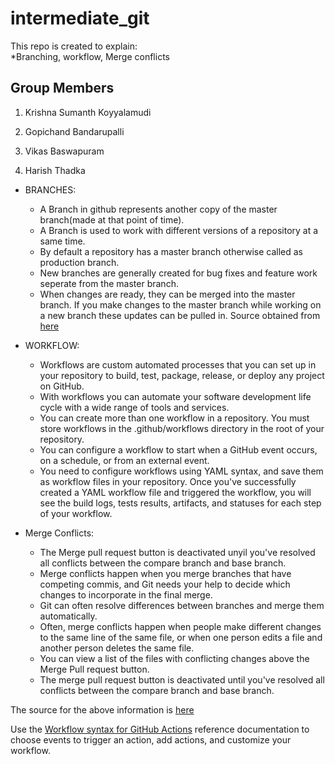 # intermediate_git
This repo is created to explain:  
*Branching, workflow, Merge conflicts

## Group Members

1. Krishna Sumanth Koyyalamudi

2. Gopichand Bandarupalli

3. Vikas Baswapuram

4. Harish Thadka

* BRANCHES:

  * A Branch in github represents another copy of the master branch(made at that point of time).
  * A Branch is used to work with different versions of a repository at a same time.
  * By default a repository has a master branch otherwise called as production branch.
  * New branches are generally created for bug fixes and feature work seperate from the master branch.
  * When changes are ready, they can be merged into the master branch. If you make changes to the master branch while working on a new branch these updates can be pulled in.
  Source obtained from [here](https://www.w3schools.com/whatis/whatis_github.asp)
   
 * WORKFLOW:
  
    * Workflows are custom automated processes that you can set up in your repository to build, test, package, release, or deploy any project on GitHub.
    * With workflows you can automate your software development life cycle with a wide range of tools and services. 
    * You can create more than one workflow in a repository. You must store workflows in the .github/workflows directory in the root of your repository.
    * You can configure a workflow to start when a GitHub event occurs, on a schedule, or from an external event.
    * You need to configure workflows using YAML syntax, and save them as workflow files in your repository. Once you've successfully created a YAML workflow file and triggered the workflow, you will see the build logs, tests results, artifacts, and statuses for each step of your workflow.

* Merge Conflicts:

    * The Merge pull request button is deactivated unyil you've resolved all conflicts between the compare branch and base branch.
    * Merge conflicts happen when you merge branches that have competing commis, and Git needs your help to decide which changes to incorporate in the final merge.
    * Git can often resolve differences between branches and merge them automatically.
    * Often, merge conflicts happen when people make different changes to the same line of the same file, or when one person edits a file and another person deletes the same file.
    * You can view a list of the files with conflicting changes above the Merge Pull request button.
    * The merge pull request button is deactivated until you've resolved all conflicts between the compare branch and base branch.


The source for the above information is [here](https://help.github.com/en/actions/automating-your-workflow-with-github-actions/configuring-a-workflow#about-workflows)

Use the [Workflow syntax for GitHub Actions](https://help.github.com/en/actions/automating-your-workflow-with-github-actions/workflow-syntax-for-github-actions) reference documentation to choose events to trigger an action, add actions, and customize your workflow.

